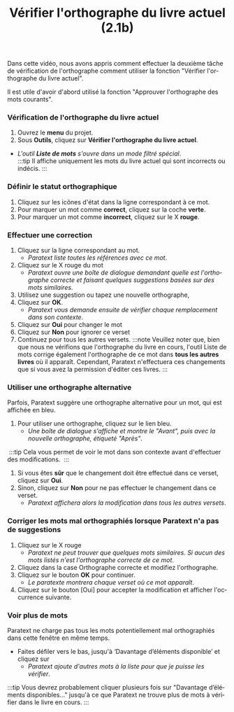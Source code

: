 ﻿---
lang: fr
title: Vérifier l'orthographe du livre actuel (2.1b)
---
Dans cette vidéo, nous avons appris comment effectuer la deuxième tâche de vérification de l'orthographe comment utiliser la fonction "Vérifier l'orthographe du livre actuel".

Il est utile d'avoir d'abord utilisé la fonction "Approuver l'orthographe des mots courants".

### Vérification de l'orthographe du livre actuel

1.  Ouvrez le **menu** du projet.
1.  Sous **Outils**, cliquez sur **Vérifier l'orthographe du livre actuel**.  
  - *L'outil **Liste de mots** s'ouvre dans un mode filtré spécial*.  
:::tip
Il affiche uniquement les mots du livre actuel qui sont incorrects ou indécis.
:::
### Définir le statut orthographique

1.   Cliquez sur les icônes d'état dans la ligne correspondant à ce mot.
1.   Pour marquer un mot comme **correct**, cliquez sur la coche **verte**.
1.   Pour marquer un mot comme **incorrect**, cliquez sur le X **rouge**.

### Effectuer une correction

1.   Cliquez sur la ligne correspondant au mot.
      -  *Paratext liste toutes les références avec ce mot*.
1.   Cliquez sur le X rouge du mot
      -  *Paratext ouvre une boîte de dialogue demandant quelle est l'orthographe correcte et faisant quelques suggestions basées sur des mots similaires*.
1.   Utilisez une suggestion ou tapez une nouvelle orthographe,
1.   Cliquez sur **OK**.
      -  *Paratext vous demande ensuite de vérifier chaque remplacement dans son contexte*.
1.   Cliquez sur **Oui** pour changer le mot
1.   Cliquez sur **Non** pour ignorer ce verset
1.   Continuez pour tous les autres versets.
:::note
Veuillez noter que, bien que nous ne vérifions que l'orthographe du livre en cours, l'outil Liste de mots corrige également l'orthographe de ce mot dans **tous les autres livres** où il apparaît. Cependant, Paratext n'effectuera ces changements que si vous avez la permission d'éditer ces livres.
:::
### Utiliser une orthographe alternative

Parfois, Paratext suggère une orthographe alternative pour un mot, qui est affichée en bleu.

1.  Pour utiliser une orthographe, cliquez sur le lien bleu.
     -  *Une boîte de dialogue s’affiche et montre le "Avant", puis avec la nouvelle orthographe, étiqueté "Après"*.

    :::tip
    Cela vous permet de voir le mot dans son contexte avant d'effectuer des modifications.
    :::

1.  Si vous êtes **sûr** que le changement doit être effectué dans ce verset, cliquez sur **Oui**.
1.  Sinon, cliquez sur **Non** pour ne pas effectuer le changement dans ce verset.
     -  *Paratext affichera alors la modification dans tous les autres versets*.

### Corriger les mots mal orthographiés lorsque Paratext n'a pas de suggestions

1.   Cliquez sur le X rouge
      -  *Paratext ne peut trouver que quelques mots similaires. Si aucun des mots listés n'est l'orthographe correcte de ce mot*.
1.   Cliquez dans la case Orthographe correcte et modifiez l'orthographe.
1.   Cliquez sur le bouton **OK** pour continuer.
      -  *Le paratexte montrera chaque verset où ce mot apparaît*.
1.   Cliquez sur le bouton [Oui] pour accepter la modification et afficher l'occurrence suivante.

### Voir plus de mots

Paratext ne charge pas tous les mots potentiellement mal orthographiés dans cette fenêtre en même temps.

-   Faites défiler vers le bas, jusqu'à ‘Davantage d’éléments disponible’ et cliquez sur
      -  *Paratext ajoute d'autres mots à la liste pour que je puisse les vérifier*.

:::tip
Vous devrez probablement cliquer plusieurs fois sur "Davantage d’éléments disponibles…" jusqu'à ce que Paratext ne trouve plus de mots à vérifier dans le livre en cours.
:::